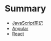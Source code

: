 # Summary

* [JavaScript笔记](README.md)
* [Angular](/angular/index.md)
* [React](/react/index.md)



